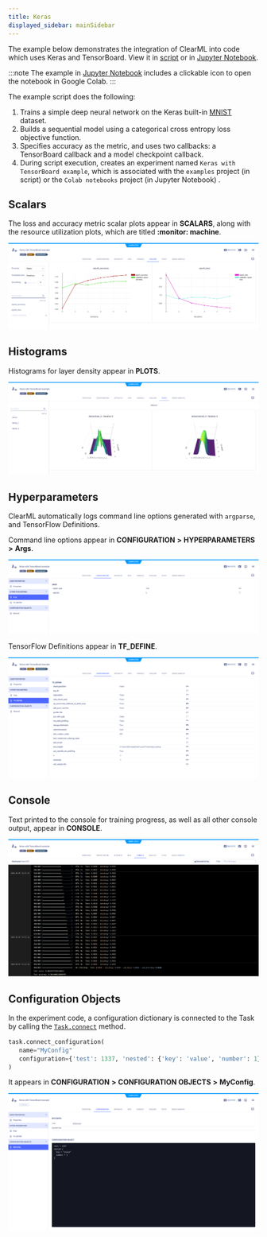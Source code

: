 ```yaml
---
title: Keras
displayed_sidebar: mainSidebar
---
```


The example below demonstrates the integration of ClearML into code which uses Keras and TensorBoard.
View it in [script](https://github.com/allegroai/clearml/blob/master/examples/frameworks/keras/keras_tensorboard.py)
or in [Jupyter Notebook](https://github.com/allegroai/clearml/blob/master/examples/frameworks/keras/jupyter_keras_TB_example.ipynb).

:::note
The example in [Jupyter Notebook](https://github.com/allegroai/clearml/blob/master/examples/frameworks/keras/jupyter_keras_TB_example.ipynb) 
includes a clickable icon to open the notebook in Google Colab.
:::

The example script does the following:
1. Trains a simple deep neural network on the Keras built-in [MNIST](https://keras.io/api/datasets/mnist/#load_data-function) 
   dataset.
1. Builds a sequential model using a categorical cross entropy loss objective function.
1. Specifies accuracy as the metric, and uses two callbacks: a TensorBoard callback and a model checkpoint callback.
1. During script execution, creates an experiment named `Keras with TensorBoard example`, which is associated with the 
   `examples` project (in script) or the `Colab notebooks` project (in Jupyter Notebook) .


## Scalars

The loss and accuracy metric scalar plots appear in **SCALARS**, along with the resource utilization plots, 
which are titled **:monitor: machine**.

![image](../../../img/examples_keras_01.png)

## Histograms

Histograms for layer density appear in **PLOTS**.

![image](../../../img/examples_keras_02.png)

## Hyperparameters

ClearML automatically logs command line options generated with `argparse`, and TensorFlow Definitions.

Command line options appear in **CONFIGURATION** **>** **HYPERPARAMETERS** **>** **Args**.

![image](../../../img/examples_keras_00.png)

TensorFlow Definitions appear in **TF_DEFINE**.

![image](../../../img/examples_keras_00a.png)

## Console

Text printed to the console for training progress, as well as all other console output, appear in **CONSOLE**.

![image](../../../img/keras_colab_01.png)

## Configuration Objects

In the experiment code, a configuration dictionary is connected to the Task by calling the [`Task.connect`](../../../references/sdk/task.md#connect) 
method. 

```python
task.connect_configuration(
   name="MyConfig" 
   configuration={'test': 1337, 'nested': {'key': 'value', 'number': 1}}
)
```

It appears in **CONFIGURATION** **>** **CONFIGURATION OBJECTS** **>** **MyConfig**. 

![image](../../../img/keras_colab_02.png)